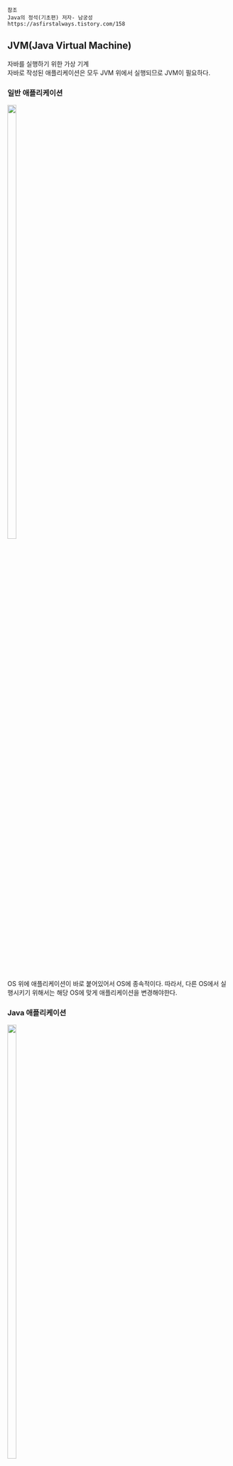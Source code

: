     참조
    Java의 정석(기초편) 저자- 남궁성  
    https://asfirstalways.tistory.com/158

## JVM(Java Virtual Machine)
자바를 실행하기 위한 가상 기계      
자바로 작성된 애플리케이션은 모두 JVM 위에서 실행되므로 JVM이 필요하다.     

### 일반 애플리케이션

<img src="https://user-images.githubusercontent.com/46019755/130355011-5688bb4e-b22e-46fa-8708-a10d20ee77f4.png" width=20% height=50%>        

OS 위에 애플리케이션이 바로 붙어있어서 OS에 종속적이다. 따라서, 다른 OS에서 실행시키기 위해서는 해당 OS에 맞게 애플리케이션을 변경해야한다.

### Java 애플리케이션

<img src="https://user-images.githubusercontent.com/46019755/130354943-204274c6-b986-4071-be1d-ad53a7fac6ce.png" width=20% height=50%>

OS와 Java 애플리케이션 사이에 JVM이 존재하고 있어서 Java 애플리케이션은 OS에 독립적이다. 다른 OS에서 실행시키더라도 애플리케이션을 변경하지 않아도 된다.
이때, OS에 종속적인 것은 JVM이기때문에, JVM만 OS 맞게 변경해주면된다.

## JVM 구조
- **Class Loader** : JVM내로 클래스파일을 동적으로 로드하고 링크를 통해 Runtime Data Area에 바이트코드를 배치하는 작업 수행
- **Execution** : 클래스 실행
- **Runtime Data Area** : 프로그램 실행을 위해 OS에게 할당받은 메모리 공간


<img src="https://user-images.githubusercontent.com/46019755/130359484-093be3c4-1105-4e02-8890-a792c74cb5b2.png" width=50% height=80%>

- **PC** : 현재 수행중인 JVM 명령 주소를 저장한다. Thread가 어디서 어떤 명령을 실행해야하는지 기록한다. 
- **JVM stack** : 지역변수, 매개변수, 리턴 값 등과 같이 할당 후 메서드를 빠져나가면 바로 소멸되는 특성의 데이터를 저장하기 위한 영역이다.
- **Native Method stack** : 바이트 코드가 아닌 기계어로 작성된 프로그램을 실행시키는 영역이다. 커널이 스택을 잡아 독자적으로 프로그램을 실행시킨다.
- **Heap** : new 연산자로 생성된 객체를 저장하는 가상 메모리 공간이다.
- **Method Area** : 클래스를 메모리 공간에 처음 올릴 때, 초기화되는 대상을 저장하기 위한 메모리 공간이다. 
- **Runtime Constant Pool** : Method Area 내에 있는 별도의 관리 영역이다. 상수 자료형을 저장하여 중복을 막는 역할을 한다.


## Java 프로그램 컴파일 과정
1. `Test.java` 파일을 작성한다.
2. `Test.java(클래스 파일)` 을 `자바 컴파일러($javac Test.java)` 로 컴파일하여 `Test.class(바이트 코드)` 파일을 생성한다. 여기서 바이트 코드는 JVM이 읽을 수 있는 코드 형태를 말한다. 
3. 생성된 바이트 코드인 `Test.class` 를 JVM의 `클래스로더` 에게 전달한다.  
4. `클래스로더` 는 `동적 로딩` 을 통해 필요한 클래스를 로딩해서 JVM의 메모리에 올린다.               
5. `실행엔진` 이 메모리에 올라온 바이트 코드를 실행한다.
    - 인터프리터 : 바이트 코드를 한 줄씩 읽어서 실행하므로 느리다.
    - JIT(Just In Time) : 인터프리터 방식으로 실행하다가 바이트 코드 전체를 컴파일해서 실행한다. 이때, 컴파일한 전체 코드는 캐시에 보관되므로 인터프리터 방식보다 빠르다.



## 쓰레드
프로세스(실행중인 프로그램)의 메모리를 이용해서 실제로 작업을 수행하는 것을 말한다.
프로세스는 최소한 하나의 쓰레드를 가지고 있고 (`싱글쓰레드`), 둘 이상을 가지고 있으면 `멀티쓰레드` 라고 한다.

쓰레드는 생성했다고 해서 실행되는 것이 아니라, `start()` 메서드를 호출해야 실행된다.
한 번 종료된 쓰레드는 다시 실행시킬 수 없다. 즉, `start()` 메서드는 딱 한 번만 호출될 수 있다는 의미이다.
쓰레드의 `start()` 를 호출하면, 쓰레드가 독립적인 작업을 수행할 수 있도록 호출스택을 생성하고
생성된 호출스택에 `run()` 이 호출되어 독립적인 공간에서 쓰레드가 작업을 수행한다.

<img src="https://user-images.githubusercontent.com/46019755/130358132-26a1d508-ba87-4847-b8c9-a8c3f591cb8b.png" width=90% height=100%>


## 싱글쓰레드
쓰레드를 한 개 가지고 있는 프로세스를 말한다.  

### 효율적인 경우
- 싱글 코어에서 단순한 계산작업

## 멀티쓰레드
쓰레드를 두 개 이상 가지고 있는 프로세스를 말한다. 
우리가 파일을 다운로드 받으면서 웹 브라우저를 이용할 수 있는 경우를 예로 들 수 있다.                 
하나의 프로세스 내에서 여러 쓰레드가 자원을 공유하는 형태이므로 `동기화` 와 `교착상태` 의 문제가 발생할 수 있다.      

멀티쓰레드가 CPU나 메모리 사용 측면에서는 더 좋지만, 싱글쓰레드보다 작업 시간은 오래걸린다.
그 이유는 쓰레드 간 문맥교환에 따른 시간이 걸리기 때문이다. 
Java 애플리케이션은 OS 사이에 JVM이 있어 OS에 독립적이라고 하지만, 실제로는 JVM 쓰레드 스케줄러에 따라 쓰레드의 실행순서와 실행시간이 영향을 받는다. 

### 효율적인 경우
- 서로 다른 쓰레드가 서로 다른 자원을 사용하는 경우 (입출력 작업)


## 쓰레드 구현 방법
Java에서 쓰레드를 구현하기 위해서는 다음의 두 가지 방법이 있다.
1. Thread 클래스 상속
    ```Java
    class ExThread extends Thread {
      public void run() {
        // Thread 클래스의 run() 오버라이딩해서 기능 구현
      }
    }
    ```
    
    Thread를 상속받은 ExThread 클래스의 인스턴스를 생성한다.
    
    ```Java
    ExThread t = new ExThread();
    ```
    
    
    
2. Runnable 인터페이스 구현 - 일반적으로 Java에서는 다중 상속이 불가능하기 때문에 인터페이스 구현 방법을 주로 사용한다.
    ```Java
    class ExThread implements Runnable {
      public void run() {
        // Runnable 인터페이스의 run() 오버라이딩해서 기능 구현
      }
    }
    ```
    
    Runnable 인터페이스를 구현한 ExThread 클래스의 인스턴스를 생성한 후, Thread 클래스의 생성자 매개변수에 넘겨주어야한다.
    ```Java
    // 인스턴스 생성 방법 1.
    Runnable r = new ExThread();
    Thread t = new Thread(r);
    
    // 인스턴스 생성 방법 2.
    Thread t = new Thread(new ExThread())
    
    ```


## 쓰레드 상태
- `NEW` : 쓰레드가 생성되고 start()가 호출되지 않은 상태
- `RUNNABLE` : 실행 중이거나 실행 가능한 상태
- `BLOCKED` : 동기화블럭에 의해 일시정지된 상태
- `WAITING` , `TIMED_WAITING` : 작업이 종료되지 않았지만, 실행가능하지 않은 일시정지 상태
- `TERMINATED` : 작업 종료되어 소멸된 상태


## 쓰레드 동기화
멀티쓰레드의 경우 서로 다른 쓰레드들이 같은 자원을 공유해서 작업하기 때문에 서로에게 영향을 끼친다.
이러한 것을 방지하기 위해 한 쓰레드가 진행중인 작업을 다른 쓰레드가 방해하지 못하도록 `임계 영역` 과 `잠금(lock)` 을 이용한다.

공유 데이터를 사용하는 코드 영역을 `synchronized` 블럭을 이용해 임계 영역으로 지정하고 공유 데이터가 가지고 있는 lock을 획득한 쓰레드 하나만 이 영역의 코드를 실행할 수 있다.
이 쓰레드는 자신의 작업을 다 하고 코드를 나갈 때 lock을 반납하여 다른 쓰레드가 lock을 획득할 수 있도록 한다.        








